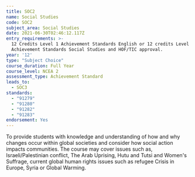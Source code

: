 ```yaml
---
title: SOC2
name: Social Studies
code: SOC2
subject_area: Social Studies
date: 2021-06-30T02:46:12.117Z
entry_requirements: >-
  12 Credits Level 1 Achievement Standards English or 12 credits Level 1
  Achievement Standards Social Studies and HOF/TIC approval.
year: '12'
type: "Subject Choice"
course_duration: Full Year
course_level: NCEA 2
assessment_type: Achievement Standard
leads_to:
  - SOC3
standards:
  - "91279"
  - "91280"
  - "91282"
  - "91283"
endorsement: Yes
---
```

To provide students with knowledge and understanding of how and why changes occur within global societies and consider how social action impacts communities. The course may cover issues such as, Israeli/Palestinian conflict, The Arab Uprising, Hutu and Tutsi and Women's Suffrage, current global human rights issues such as refugee Crisis in Europe, Syria or Global Warming.
